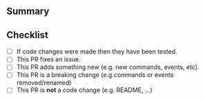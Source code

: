 ## Summary

<!-- What is this pull request for? Does it fix any issues? -->

## Checklist

<!-- Put an x inside [ ] to check it, like so: [x] -->

- [ ] If code changes were made then they have been tested.
- [ ] This PR fixes an issue.
- [ ] This PR adds something new (e.g. new commands, events, etc).
- [ ] This PR is a breaking change (e.g.commands or events removed/renamed)
- [ ] This PR is **not** a code change (e.g. README, ...)
